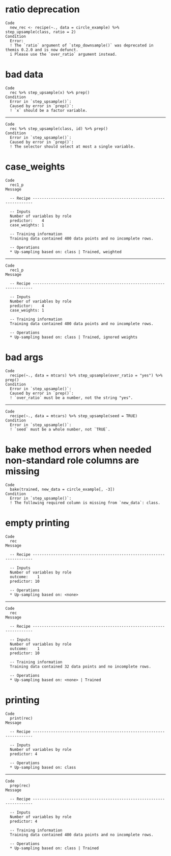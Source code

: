 # ratio deprecation

    Code
      new_rec <- recipe(~., data = circle_example) %>% step_upsample(class, ratio = 2)
    Condition
      Error:
      ! The `ratio` argument of `step_downsample()` was deprecated in themis 0.2.0 and is now defunct.
      i Please use the `over_ratio` argument instead.

# bad data

    Code
      rec %>% step_upsample(x) %>% prep()
    Condition
      Error in `step_upsample()`:
      Caused by error in `prep()`:
      ! `x` should be a factor variable.

---

    Code
      rec %>% step_upsample(class, id) %>% prep()
    Condition
      Error in `step_upsample()`:
      Caused by error in `prep()`:
      ! The selector should select at most a single variable.

# case_weights

    Code
      rec1_p
    Message
      
      -- Recipe ----------------------------------------------------------------------
      
      -- Inputs 
      Number of variables by role
      predictor:    4
      case_weights: 1
      
      -- Training information 
      Training data contained 400 data points and no incomplete rows.
      
      -- Operations 
      * Up-sampling based on: class | Trained, weighted

---

    Code
      rec1_p
    Message
      
      -- Recipe ----------------------------------------------------------------------
      
      -- Inputs 
      Number of variables by role
      predictor:    4
      case_weights: 1
      
      -- Training information 
      Training data contained 400 data points and no incomplete rows.
      
      -- Operations 
      * Up-sampling based on: class | Trained, ignored weights

# bad args

    Code
      recipe(~., data = mtcars) %>% step_upsample(over_ratio = "yes") %>% prep()
    Condition
      Error in `step_upsample()`:
      Caused by error in `prep()`:
      ! `over_ratio` must be a number, not the string "yes".

---

    Code
      recipe(~., data = mtcars) %>% step_upsample(seed = TRUE)
    Condition
      Error in `step_upsample()`:
      ! `seed` must be a whole number, not `TRUE`.

# bake method errors when needed non-standard role columns are missing

    Code
      bake(trained, new_data = circle_example[, -3])
    Condition
      Error in `step_upsample()`:
      ! The following required column is missing from `new_data`: class.

# empty printing

    Code
      rec
    Message
      
      -- Recipe ----------------------------------------------------------------------
      
      -- Inputs 
      Number of variables by role
      outcome:    1
      predictor: 10
      
      -- Operations 
      * Up-sampling based on: <none>

---

    Code
      rec
    Message
      
      -- Recipe ----------------------------------------------------------------------
      
      -- Inputs 
      Number of variables by role
      outcome:    1
      predictor: 10
      
      -- Training information 
      Training data contained 32 data points and no incomplete rows.
      
      -- Operations 
      * Up-sampling based on: <none> | Trained

# printing

    Code
      print(rec)
    Message
      
      -- Recipe ----------------------------------------------------------------------
      
      -- Inputs 
      Number of variables by role
      predictor: 4
      
      -- Operations 
      * Up-sampling based on: class

---

    Code
      prep(rec)
    Message
      
      -- Recipe ----------------------------------------------------------------------
      
      -- Inputs 
      Number of variables by role
      predictor: 4
      
      -- Training information 
      Training data contained 400 data points and no incomplete rows.
      
      -- Operations 
      * Up-sampling based on: class | Trained

